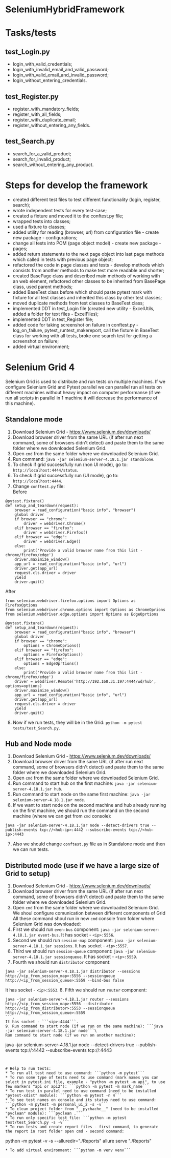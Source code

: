 # SeleniumHybridFramework

# Tasks/tests
## test_Login.py
* login_with_valid_credentials;
* login_with_invalid_email_and_valid_password;
* login_with_valid_email_and_invalid_password;
* login_without_entering_credentials.

## test_Register.py
* register_with_mandatory_fields;
* register_with_all_fields;
* register_with_duplicate_email;
* register_without_entering_any_fields.

## test_Search.py
* search_for_a_valid_product;
* search_for_invalid_product;
* search_without_entering_any_product.

# Steps for develop the framework
* created different test files to test different functionality (login, register, search);
* wrote independent tests for every test-case;
* created a fixture and moved it to the conftest.py file;
* wrapped tests into classes;
* used a fixture to classes;
* added utility for reading (browser, url) from configuration file - create new package - configurations;
* change all tests into POM (page object model) - create new  package - pages;
* added return statements to the next page object into last page methods which called in tests with previous page object;
* refactored the code in page classes and tests - develop methods which consists from another methods to make test more readable and shorter;
* created BasePage class and described main methods of working with an web element, refactored other classes to be inherited from BasePage class, used parent methods;
* added BaseTest class before which should paste pytest mark with fixture for all test classes and inherited this class by other test classes;
* moved duplicate methods from test classes to BaseTest class;
* implemented DDT in test_Login file (created new utility - ExcelUtils, added a folder for text files - ExcelFiles);
* implemented DDT in test_Register file;
* added code for taking screenshot on failure in conftest.py - log_on_failure, pytest_runtest_makereport, call the fixture in BaseTest class for working with all tests, broke one search test for getting a screenshot on failure;
* added virtual environment;


# Selenium Grid 4
Selenium Grid is used to distribute and run tests on multiple machines.
If we configure Selenium Grid and Pytest parallel we can parallel run all tests on different machines without heavy impact on computer performanse (if we run all scripts in parallel in 1 machine it will decrease the performance of this machine).
## Standalone mode
1. Download Selenium Grid - https://www.selenium.dev/downloads/
2. Download browser driver from the same URL (if after run next command, some of browsers didn't detect) and paste them to the same folder where we downloaded Selenium Grid.
3. Open ```cmd``` from the same folder where we downloaded Selenium Grid.
4. Run command: ```java -jar selenium-server-4.18.1.jar standalone```.
5. To check if grid successfully run (non UI mode), go to: ```http://localhost:4444/status```.
6. To check if grid successfully run (UI mode), go to: ```http://localhost:4444```.
7. Change ```conftest.py``` file:\
Before
```
@pytest.fixture()
def setup_and_teardown(request):
    browser = read_configuration("basic info", "browser")
    global driver
    if browser == "chrome":
        driver = webdriver.Chrome()
    elif browser == "firefox":
        driver = webdriver.Firefox()
    elif browser == "edge":
        driver = webdriver.Edge()
    else:
        print('Provide a valid browser name from this list - chrome/firefox/edge')
    driver.maximize_window()
    app_url = read_configuration("basic info", "url")
    driver.get(app_url)
    request.cls.driver = driver
    yield
    driver.quit()
```
After
```
from selenium.webdriver.firefox.options import Options as FirefoxOptions
from selenium.webdriver.chrome.options import Options as ChromeOprions
from selenium.webdriver.edge.options import Options as EdgeOprtions

@pytest.fixture()
def setup_and_teardown(request):
    browser = read_configuration("basic info", "browser")
    global driver
    if browser == "chrome":
        options = ChromeOprions()
    elif browser == "firefox":
        options = FirefoxOptions()
    elif browser == "edge":
        options = EdgeOprtions()
    else:
        print('Provide a valid browser name from this list - chrome/firefox/edge')
    driver = webdriver.Remote('http://192.168.31.197:4444/wd/hub', options=options)
    driver.maximize_window()
    app_url = read_configuration("basic info", "url")
    driver.get(app_url)
    request.cls.driver = driver
    yield
    driver.quit()
```
8. Now if we run tests, they will be in the Grid: ```python -m pytest tests/test_Search.py```.

## Hub and Node mode
1. Download Selenium Grid - https://www.selenium.dev/downloads/
2. Download browser driver from the same URL (if after run next command, some of browsers didn't detect) and paste them to the same folder where we downloaded Selenium Grid.
3. Open ```cmd``` from the same folder where we downloaded Selenium Grid.
4. Run command to start hub on the first machine: ```java -jar selenium-server-4.18.1.jar hub```.
5. Run command to start node on the same first machine: ```java -jar selenium-server-4.18.1.jar node```.
6. If we want to start node on the second machine and hub already running on the first machine, we should run the command on the second machine (where <hub-ip> we can get from ```cmd``` console): 
```
java -jar selenium-server-4.18.1.jar node --detect-drivers true --publish-events tcp://<hub-ip>:4442 --subscribe-events tcp://<hub-ip>:4443
```
7. Also we should change ```conftest.py``` file as in Standalone mode and then we can run tests.

## Distributed mode (use if we have a large size of Grid to setup)
1. Download Selenium Grid - https://www.selenium.dev/downloads/
2. Download browser driver from the same URL (if after run next command, some of browsers didn't detect) and paste them to the same folder where we downloaded Selenium Grid.
3. Open ```cmd``` from the same folder where we downloaded Selenium Grid.
We shoul configure comunication between different components of Grid
All these command shoul run in new ```cmd``` console from folder where Selenium Grid was downloaded:
4. First we should run ```even-bus``` component: ```java -jar selenium-server-4.18.1.jar event-bus```. 
It has socket - ```<ip>:5556```.
5. Second we should run ```session-map``` component: ```java -jar selenium-server-4.18.1.jar sessions```. 
It has socket - ```<ip>:5557```.
6. Third we should run ```session-queue``` component: ```java -jar selenium-server-4.18.1.jar sessionqueue```. 
It has socket - ```<ip>:5559```.
7. Fourth we should run ```distributor``` component:
```
java -jar selenium-server-4.18.1.jar distributor --sessions http://<ip_from_session_map>:5556 --sessionqueue http://<ip_from_session_queue>:5559 --bind-bus false
``` 
It has socket - ```<ip>:5553```.
8. Fifth we should run ```router``` component:
```
java -jar selenium-server-4.18.1.jar router --sessions http://<ip_from_session_map>:5556 --distributor http://<ip_from_distributor>:5553 --sessionqueue http://<ip_from_session_queue>:5559
```. 
It has socket - ```<ip>:4444```.
9. Run command to start node (if we run on the same machine): ```java -jar selenium-server-4.18.1.jar node```\
Run command to start node (if we run on another machine): 
```
java -jar selenium-server-4.18.1.jar node --detect-drivers true --publish-events tcp://<hub-ip>:4442 --subscribe-events tcp://<hub-ip>:4443
```


# Help to run tests:
* To run all test need to use command: ```python -m pytest```
* To run some type of tests need to use command (mark names you can select in pytest.ini file, example - "python -m pytest -m api", to use few markers "api or api2"): ```python -m pytest -m mark_name```
* To run test in paralel need to use command (need to be installed "pytest-xdist" module): ```python -m pytest -n 4```
* To see test names on console and its status need to use command: ```python -m pytest -m personal_ui_2 -s -v```
* To clean project folder from "__pychache__" (need to be installed "pyclean" module): ```pyclean .```
* To run only specific test file: ```python -m pytest test/test_Search.py -s -v```
* To run tests and create report files - first command, to generate the report in root folder open cmd - second command:
```
python -m pytest -v -s --alluredir="./Reports"
allure serve "./Reports"
```
* To add virtual environment: ```python -m venv venv```